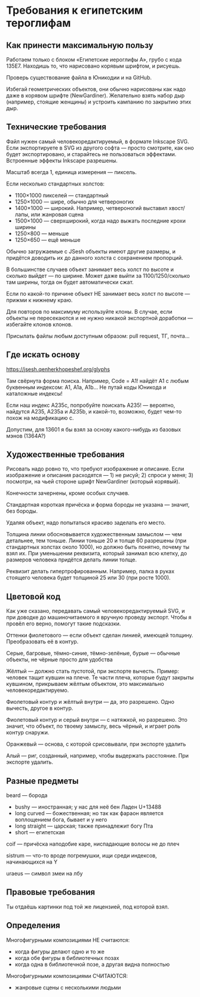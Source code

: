 # Требования к египетским тероглифам

## Как принести максимальную пользу

Работаем только с блоком «Египетские иероглифы A», грубо с кода 135E7. Находишь то, что нарисовано корявым шрифтом, и рисуешь.

Проверь существование файла в Юникодии и на GitHub.

Избегай геометрических объектов, они обычно нарисованы как надо даже в корявом шрифте (NewGardiner). Желательно взять набор дыр (например, стоящие женщины) и устроить кампанию по закрытию этих дыр.

## Технические требования

Файл нужен самый человекоредактируемый, в формате Inkscape SVG. Если экспортируете в SVG из другого софта — просто смотрите, как оно будет экспортировано, и старайтесь не пользоваться эффектами. Встроенные эффекты Inkscape разрешены.

Масштаб всегда 1, единица измерения — пиксель.

Если несколько стандартных холстов:
- 1100×1000 пикселей — стандартный
- 1250×1000 — шире, обычно для четвероногих
- 1400×1000 — широкий. Например, четвероногий выставил хвост/лапы, или жанровая сцена
- 1500×1000 — сверхширокий, когда надо выжать последние крохи ширины
- 1250×800 — меньше
- 1250×650 — ещё меньше

Обычно загружаемые с JSesh объекты имеют другие размеры, и придётся доводить их до данного холста с сохранением пропорций.

В большинстве случаев объект занимает весь холст по высоте и сколько выйдет — по ширине. Может даже выйти за 1100/1250/сколько там ширины, тогда он будет автоматически сжат.

Если по какой-то причине объект НЕ занимает весь холст по высоте — прижми к нижнему краю.

Для повторов по максимуму используйте клоны. В случае, если объекты не пересекаются и не нужно никакой экспортной доработки — избегайте клонов клонов.

Присылать файлы любым доступным образом: pull request, ТГ, почта…

## Где искать основу

https://jsesh.qenherkhopeshef.org/glyphs

Там свёрнута форма поиска. Например, Code = A1! найдёт A1 с любым буквенным индексом: A1, A1a, A1b… Не путай коды Юникода и каталожные индексы!

Если наш индекс A235c, попробуйте поискать A235! — вероятно, найдутся A235, A235a и A235b, и какой-то, возможно, будет чем-то похож на модификацию c.

Допустим, для 13601 я бы взял за основу какого-нибудь из базовых мэнов (1364A?)

## Художественные требования

Рисовать надо ровно то, что требуют изображение и описание. Если изображение и описания расходятся — 1) не рисуй; 2) спроси у меня; 3) посмотри, на чьей стороне шрифт NewGardiner (который корявый).

Конечности зачернены, кроме особых случаев.

Стандартная короткая причёска и форма бороды не указана — значит, без бороды.

Удаляя объект, надо попытаться красиво заделать его место.

Толщина линии обосновывается художественным замыслом — чем детальнее, тем тоньше. Линии тоньше 20 и толще 60 разрешены (при стандартных холстах около 1000), но должно быть понятно, почему ты взял их. При уменьшении реквизита, который занимал всю клетку, до размеров человека придётся делать линии толще.

Реквизит делать гипертрофированным. Например, палка в руках стоящего человека будет толщиной 25 или 30 (при росте 1000).

## Цветовой код

Как уже сказано, передавать самый человекоредактируемый SVG, и при доводке до машиночитаемого я вручную проведу экспорт. Чтобы я провёл его верно, помогут такие подсказки.

Оттенки фиолетового — если объект сделан линией, имеющей толщину. Преобразовать её в контур.

Серые, багровые, тёмно-синие, тёмно-зелёные, бурые — обычные объекты, не чёрные просто для удобства

Жёлтый — должно стать пустотой, при экспорте вычесть. Пример: человек тащит кувшин на плече. Те части плеча, которые будут закрыты кувшином, прикрываем жёлтым объектом, это максимально человекоредактируемо.

Фиолетовый контур и жёлтый внутри — да, это разрешено. Одно вычесть, другое в контур.

Фиолетовый контур и серый внутри — с натяжкой, но разрешено. Это значит, что объект, по твоему замыслу, весь чёрный, и играет роль контур снаружи.

Оранжевый — основа, с которой срисовывали, при экспорте удалить

Алый — риг, созданный, например, чтобы выдержать расстояние. При экспорте удалить.

## Разные предметы

beard — борода
- bushy — иностранная; у нас для неё бен Ладен U+13488
- long curved — божественная; но так как фараон является воплощением бога, бывает и у него
- long straight — царская; также принадлежит богу Пта
- short — египетская

coif — причёска наподобие каре, ниспадающие волосы не до плеч

sistrum — что-то вроде погремушки, ищи среди индексов, начинающихся на Y

uraeus — символ змеи на лбу

## Правовые требования

Ты отдаёшь картинки под той же лицензией, под которой взял.

## Определения

Многофигурными композициями НЕ считаются:
- когда фигуры делают одно и то же
- когда обе фигуры в библиотечных позах
- когда одна в библиотечной позе, а другая видна полностью

Многофигурными композициями СЧИТАЮТСЯ:
- жанровые сцены с несколькими людьми
